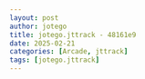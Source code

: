 ```yaml
---
layout: post
author: jotego
title: jotego.jttrack - 48161e9
date: 2025-02-21
categories: [Arcade, jttrack]
tags: [jotego.jttrack]
---
```


